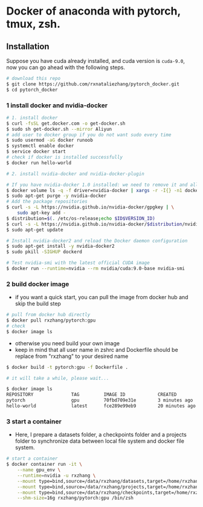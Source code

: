 # Docker of anaconda with pytorch, tmux, zsh.


## Installation

Suppose you have cuda already installed, and cuda version is `cuda-9.0`, now you can go ahead with the following steps.

```bash
# download this repo
$ git clone https://github.com/rxnataliezhang/pytorch_docker.git
$ cd pytorch_docker
```

### 1 install docker and nvidia-docker

```bash
# 1. install docker
$ curl -fsSL get.docker.com -o get-docker.sh
$ sudo sh get-docker.sh --mirror Aliyun
# add user to docker group if you do not want sudo every time
$ sudo usermod -aG docker runoob 
$ systemctl enable docker
$ service docker start
# check if docker is installed successfully
$ docker run hello-world 

# 2. install nvidia-docker and nvidia-docker-plugin

# If you have nvidia-docker 1.0 installed: we need to remove it and all existing GPU containers
$ docker volume ls -q -f driver=nvidia-docker | xargs -r -I{} -n1 docker ps -q -a -f volume={} | xargs -r docker rm -f
$ sudo apt-get purge -y nvidia-docker
# Add the package repositories
$ curl -s -L https://nvidia.github.io/nvidia-docker/gpgkey | \
    sudo apt-key add -
$ distribution=$(. /etc/os-release;echo $ID$VERSION_ID)
$ curl -s -L https://nvidia.github.io/nvidia-docker/$distribution/nvidia-docker.list | sudo tee /etc/apt/sources.list.d/nvidia-docker.list
$ sudo apt-get update

# Install nvidia-docker2 and reload the Docker daemon configuration
$ sudo apt-get install -y nvidia-docker2
$ sudo pkill -SIGHUP dockerd

# Test nvidia-smi with the latest official CUDA image
$ docker run --runtime=nvidia --rm nvidia/cuda:9.0-base nvidia-smi
```


### 2 build docker image

- if you want a quick start, you can pull the image from docker hub and skip the build step
```bash
# pull from docker hub directly
$ docker pull rxzhang/pytorch:gpu
# check
$ docker image ls
```

- otherwise you need build your own image
- keep in mind that all user name in zshrc and Dockerfile should be replace from "rxzhang" to your desired name
```bash
$ docker build -t pytorch:gpu -f Dockerfile .

# it will take a while, please wait...

$ docker image ls
REPOSITORY              TAG         IMAGE ID            CREATED             SIZE
pytorch                 gpu         70fbd709e31e        3 minutes ago       9.76GB
hello-world             latest      fce289e99eb9        20 minutes ago      1.84kB

```


### 3 start a container

- Here, I prepare a datasets folder, a checkpoints folder and a projects folder to synchronize data 
between local file system and docker file system.

```bash
# start a container
$ docker container run -it \
    --name gpu_env \
    --runtime=nvidia -u rxzhang \
    --mount type=bind,source=/data/rxzhang/datasets,target=/home/rxzhang/datasets \
    --mount type=bind,source=/data/rxzhang/projects,target=/home/rxzhang/projects \
    --mount type=bind,source=/data/rxzhang/checkpoints,target=/home/rxzhang/checkpoints \
    --shm-size=16g rxzhang/pytorch:gpu /bin/zsh
```
